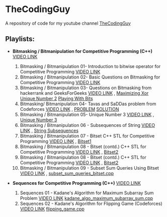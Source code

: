 # TheCodingGuy

A repository of code for my youtube channel [TheCodingGuy](https://www.youtube.com/c/TheCodingGuy)

## Playlists:

- **Bitmasking / Bitmanipulation for Competitive Programming (C++)** [VIDEO LINK](https://www.youtube.com/playlist?list=PLX0iyO9CrCF1-4je7G0JMSr_50I0J2K3Z)
    1. Bitmasking / Bitmanipulation 01- Introduction to bitwise operator for Competitive Programming [VIDEO LINK](https://www.youtube.com/watch?v=oL5bmRUbAJ4&list=PLX0iyO9CrCF1-4je7G0JMSr_50I0J2K3Z&index=2&t=14s) 
    2. Bitmasking / Bitmanipulation 02- Basic Questions on Bitmasking for Competitive Programming [VIDEO LINK](https://www.youtube.com/watch?v=mT8NAhIL3xQ&list=PLX0iyO9CrCF1-4je7G0JMSr_50I0J2K3Z&index=3&t=0s) 
    3. Bitmasking / Bitmanipulation 03- Questions on Bitmasking from hackerrank and GeeksForGeeks [VIDEO LINK](https://www.youtube.com/watch?v=aId6iahUGLI&list=PLX0iyO9CrCF1-4je7G0JMSr_50I0J2K3Z&index=3) , [Maximizing Xor](bitmasking_bitmanipulation/maximizingXor.cpp) [Unique Number 2](bitmasking_bitmanipulation/uniqueNo2.cpp) [Playing With Bits](bitmasking_bitmanipulation/playinWithBits.cpp)
    4. Bitmasking/ Bitmanipulation 04- Tavas and SaDDas problem from Codeforces [VIDEO LINK](https://www.youtube.com/watch?v=-D5Hb5MoiM4&list=PLX0iyO9CrCF1-4je7G0JMSr_50I0J2K3Z&index=4) , [PROBLEM](https://codeforces.com/problemset/problem/535/B) [SOLUTION](bitmasking_bitmanipulation/tavasAndSaddas.cpp)
    5. Bitmasking / Bitmanipulation 05- Unique Number 3 [VIDEO LINK](https://www.youtube.com/watch?v=1XWykHp7rys&list=PLX0iyO9CrCF1-4je7G0JMSr_50I0J2K3Z&index=5) , [Unique Number 3](bitmasking_bitmanipulation/uniqueNo3.cpp)
    6. Bitmasking / Bitmanipulation 06 - Subsequences of String [VIDEO LINK](https://www.youtube.com/watch?v=G0tV-K8-8l0&list=PLX0iyO9CrCF1-4je7G0JMSr_50I0J2K3Z&index=6) , [String Subsequences](bitmasking_bitmanipulation/stringSubsequences.cpp)
    7. Bitmasking / Bitmanipulation 07 - Bitset C++ STL for Competitive Programming [VIDEO LINK](https://www.youtube.com/watch?v=4a7-mVK9PyU&list=PLX0iyO9CrCF1-4je7G0JMSr_50I0J2K3Z&index=7) , [Bitset1](bitmasking_bitmanipulation/bitset1.cpp)
    8. Bitmasking / Bitmanipulation 08 - Bitset (contd.) C++ STL for Competitive Programming [VIDEO LINK](https://www.youtube.com/watch?v=4a7-mVK9PyU&list=PLX0iyO9CrCF1-4je7G0JMSr_50I0J2K3Z&index=8) , [Bitset2](bitmasking_bitmanipulation/bitset2.cpp)
    8. Bitmasking / Bitmanipulation 08 - Bitset (contd.) C++ STL for Competitive Programming [VIDEO LINK](https://www.youtube.com/watch?v=4a7-mVK9PyU&list=PLX0iyO9CrCF1-4je7G0JMSr_50I0J2K3Z&index=8) , [Bitset2](bitmasking_bitmanipulation/bitset2.cpp)
    9. Bitmasking / Bitmanipulation 09 - Subset Sum Queries Using Bitset [VIDEO LINK](https://www.youtube.com/watch?v=4a7-mVK9PyU&list=PLX0iyO9CrCF1-4je7G0JMSr_50I0J2K3Z&index=9) , [subset_sum_queries_bitset.cpp](bitmasking_bitmanipulation/subset_sum_queries_bitset.cpp)
 
- **Sequences for Competitive Programming (C++)** [VIDEO LINK](https://www.youtube.com/playlist?list=PLX0iyO9CrCF0KUTBhzSJC8OE7gy6U47LR)
    1. Sequences 01 - Kadane's Algorithm for Maximum Subarray Sum Problem [VIDEO LINK](https://www.youtube.com/watch?v=pkc3X7M8Xxs&list=PLX0iyO9CrCF0KUTBhzSJC8OE7gy6U47LR&index=2) [kadane_algo_maximum_subarray_sum.cpp](Sequences/kadaneAlgo.cpp)
    2. Sequences 02 - Kadane's Algorithm for Flipping Game (Codeforces) [VIDEO LINK](https://www.youtube.com/watch?v=pkc3X7M8Xxs&list=PLX0iyO9CrCF0KUTBhzSJC8OE7gy6U47LR&index=3) [flipping_game.cpp](Sequences/flippingGame.cpp)
